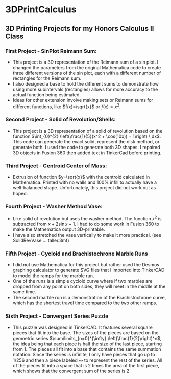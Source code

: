 # 3DPrintCalculus
## 3D Printing Projects for my Honors Calculus II Class

### First Project - SinPlot Reimann Sum:
  - This project is a 3D representation of the Reimann sum of a sin plot. I changed the parameters from the original Mathematica code to create three different versions of the sin plot, each with a different number of rectangles for the Reimann sum.
  - I also designed a base to hold the different sums to demonstrate how using more subintervals (rectangles) allows for more accuracy to the actual function being estimated.
  - Ideas for other extension involve making sets or Reimann sums for different functions, like $f(x)=\sqrt{x}$ or $f(x)=x^2$.

### Second Project - Solid of Revolution/Shells:
- This project is a 3D representation of a solid of revolution based on the function $\int_{0}^{2} \left(\frac{1}{5}(x^2 + \cos(10x)) + 1\right) \ dx$. This code can generate the exact solid, represent the disk method, or generate both. I used the code to generate both 3D shapes. I repaired 3D objects in Fusion 360 then added text in TinkerCad before printing.

### Third Project - Centroid Center of Mass:
- Extrusion of function $y=\sqrt{x}$ with the centroid calculated in Mathematica. Printed with no walls and 100% infill to actually have a well-balanced shape. Unfortunately, this project did not work out as hoped.

### Fourth Project - Washer Method Vase:
- Like solid of revolution but uses the washer method. The function $x^2$ is subtracted from $x + 2\sin{x} + 1$. I had to do some work in Fusion 360 to make the Mathematica output 3D-printable.
- I have also stretched the vase vertically to make it more practical. (see SolidRevVase ... taller.3mf)

### Fifth Project - Cycloid and Brachistochrone Marble Runs
- I did not use Mathematica for this project but rather used the Desmos graphing calculator to generate SVG files that I imported into TinkerCAD to model the ramps for the marble run.
- One of the runs is a simple cycloid curve where if two marbles are dropped from any point on both sides, they will meet in the middle at the same time.
- The second marble run is a demonstration of the Brachistochrone curve, which has the shortest travel time compared to the two other ramps.

### Sixth Project - Convergent Series Puzzle
- This puzzle was designed in TinkerCAD. It features several square pieces that fit into the base. The sizes of the pieces are based on the geometric series $\sum\limits_{n=0}^{\infty} \left(\frac{1}{2}\right)^n$, the idea being that each piece is half the size of the last piece, starting from 1. The pieces all fit into a base that contains the same summation notation. Since the series is infinite, I only have pieces that go up to 1/256 and then a piece labeled ${\infty}$ to represent the rest of the series. All of the pieces fit into a space that is 2 times the area of the first piece, which shows that the convergent sum of the series is 2.

